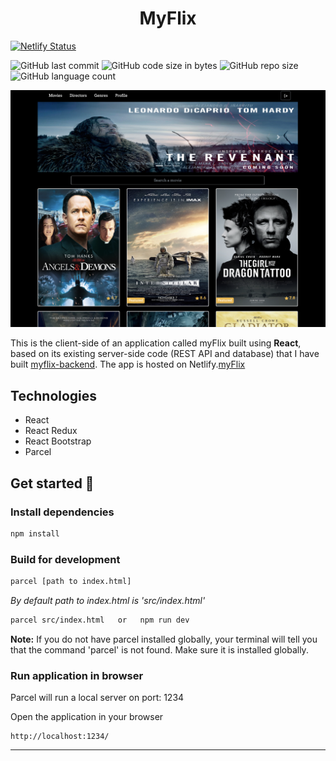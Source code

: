 <h1 align="center">MyFlix</h1>

[![Netlify Status](https://api.netlify.com/api/v1/badges/d17fdf07-301b-466d-8cb5-6e9b661cbb85/deploy-status)](https://app.netlify.com/sites/paulinemarg-myflix/deploys)

<img alt="GitHub last commit" src="https://img.shields.io/github/last-commit/paulinemarg/myFlix-client"> <img alt="GitHub code size in bytes" src="https://img.shields.io/github/languages/code-size/paulinemarg/myFlix-client?color=green"> <img alt="GitHub repo size" src="https://img.shields.io/github/repo-size/paulinemarg/myFlix-client?color=yellow"> <img alt="GitHub language count" src="https://img.shields.io/github/languages/count/paulinemarg/myFlix-client?style=plastic">

![myFlix](/myflix.png)

This is the client-side of an application called myFlix built using **React**, based on its existing server-side code (REST API and database)
that I have built [myflix-backend](https://github.com/paulinemarg/myFlix-backend.git). The app is hosted on Netlify.[myFlix](https://paulinemarg-myflix.netlify.app)

## Technologies

- React
- React Redux
- React Bootstrap
- Parcel

## Get started 🚀

### Install dependencies

```bash
npm install
```

### Build for development

```bash
parcel [path to index.html]
```

_By default path to index.html is 'src/index.html'_

```bash
parcel src/index.html   or   npm run dev
```

**Note:** If you do not have parcel installed globally, your terminal will tell you that the command 'parcel' is not found. Make sure it is installed globally.

### Run application in browser

Parcel will run a local server on port: 1234

Open the application in your browser

```
http://localhost:1234/
```

---

